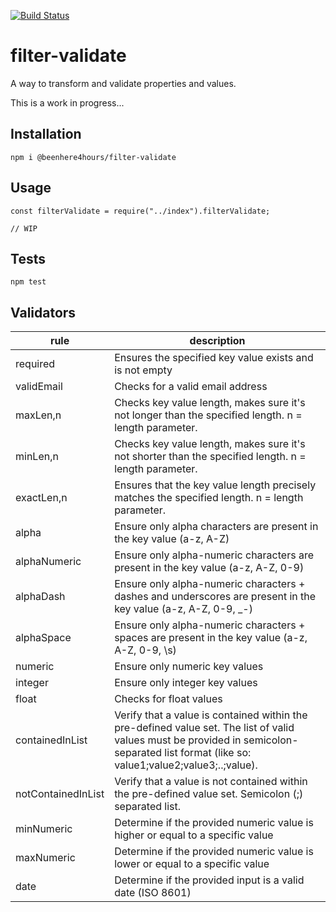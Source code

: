 [![Build Status](https://travis-ci.org/beenhere4hours/filter-validate.svg?branch=master)](https://travis-ci.org/beenhere4hours/filter-validate)

filter-validate
=====

A way to transform and validate properties and values.

This is a work in progress...

## Installation
`npm i @beenhere4hours/filter-validate`

## Usage

```
const filterValidate = require("../index").filterValidate;

// WIP
```

## Tests

  `npm test`
  
## Validators

|rule               |description                                               |
|-------------------|----------------------------------------------------------|
|required           |Ensures the specified key value exists and is not empty   |
|validEmail         |Checks for a valid email address|
|maxLen,n           |Checks key value length, makes sure it's not longer than the specified length. n = length parameter.|
|minLen,n           |Checks key value length, makes sure it's not shorter than the specified length. n = length parameter.|
|exactLen,n         |Ensures that the key value length precisely matches the specified length. n = length parameter.|
|alpha              |Ensure only alpha characters are present in the key value (a-z, A-Z)|
|alphaNumeric       |Ensure only alpha-numeric characters are present in the key value (a-z, A-Z, 0-9)|
|alphaDash          |Ensure only alpha-numeric characters + dashes and underscores are present in the key value (a-z, A-Z, 0-9, _-)|
|alphaSpace         |Ensure only alpha-numeric characters + spaces are present in the key value (a-z, A-Z, 0-9, \s)|
|numeric            |Ensure only numeric key values|
|integer            |Ensure only integer key values|
|float              |Checks for float values|
|containedInList    |Verify that a value is contained within the pre-defined value set. The list of valid values must be provided in semicolon-separated list format (like so: value1;value2;value3;..;value).|
|notContainedInList |Verify that a value is not contained within the pre-defined value set. Semicolon (;) separated list.|
|minNumeric         |Determine if the provided numeric value is higher or equal to a specific value|
|maxNumeric         |Determine if the provided numeric value is lower or equal to a specific value|
|date               |Determine if the provided input is a valid date (ISO 8601)|


